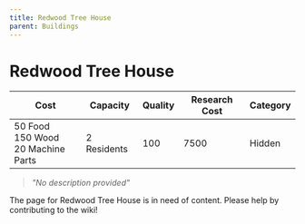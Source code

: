 ```yaml
---
title: Redwood Tree House
parent: Buildings
---
```

# Redwood Tree House

<table>
<thead>
	<tr>
	<th>Cost</th>
	<th>Capacity</th>
	<th>
		Quality
	</th>
	<th>Research Cost</th>
	<th>Category</th>
	</tr>
</thead>
<tbody>
	<tr>
	<td>
		50 Food<br>150 Wood<br>20 Machine Parts
	</td>
	<td>
		2 Residents
	</td>
	<td>
		100
	</td>
	<td>
		7500
	</td>
	<td>
		Hidden
	</td>
	</tr>
</tbody>
</table>

> *"No description provided"*

The page for Redwood Tree House is in need of content. Please help by contributing to the wiki!
